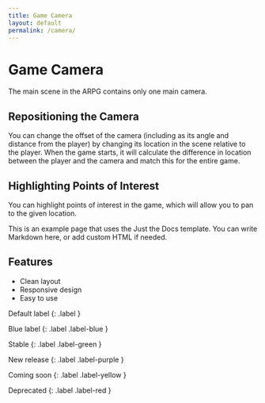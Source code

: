 ```yaml
---
title: Game Camera
layout: default
permalink: /camera/
---
```


# Game Camera
The main scene in the ARPG contains only one main camera. 

## Repositioning the Camera
You can change the offset of the camera (including as its angle and distance from the player) by changing its location in the scene relative to the player. When the game starts, it will calculate the difference in location between the player and the camera and match this for the entire game.

## Highlighting Points of Interest
You can highlight points of interest in the game, which will allow you to pan to the given location.



This is an example page that uses the Just the Docs template. You can write Markdown here, or add custom HTML if needed.

## Features
- Clean layout
- Responsive design
- Easy to use


Default label
{: .label }

Blue label
{: .label .label-blue }

Stable
{: .label .label-green }

New release
{: .label .label-purple }

Coming soon
{: .label .label-yellow }

Deprecated
{: .label .label-red }
